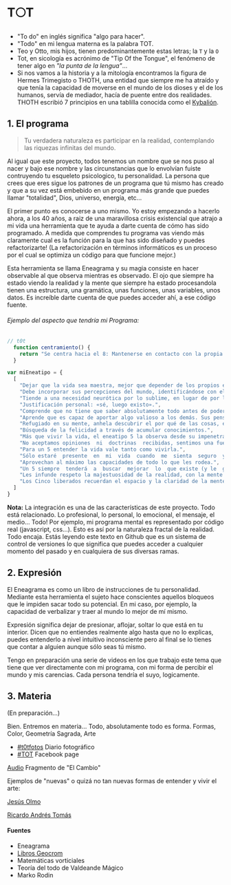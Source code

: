 # T:full_moon:T
- "To do" en inglés significa "algo para hacer".
- "Todo" en mi lengua materna es la palabra TOT.
- Teo y Otto, mis hijos, tienen predominantemente estas letras; la `T` y la `O`
- Tot, en sicología es acrónimo de "Tip Of the Tongue", el fenómeno de tener algo en *"la punta de la lengua"*...
- Si nos vamos a la historia y a la mitología encontramos la figura de Hermes Trimegisto o THOTH, una entidad que siempre me ha atraído y que tenía la capacidad de moverse en el mundo de los dioses y el de los humanos, servía de mediador, hacía de puente entre dos realidades. THOTH escribió 7 principios en una tablilla conocida como el [Kybalión](http://www.caminosalser.com/i674-el-kybalion-los-7-secretos/).

## 1. El programa

  > Tu verdadera  naturaleza es participar en la  realidad, contemplando las riquezas  infinitas del mundo.

Al igual que este proyecto, todos tenemos un nombre que se nos puso al nacer y bajo ese nombre y las circunstancias que lo envolvían fuiste contruyendo tu esqueleto psicologico, tu personalidad. La persona que crees que eres sigue los patrones de un programa que tú mismo has creado y que a su vez está embebido en un programa más grande que puedes llamar "totalidad", Dios, universo, energía, etc...

El primer punto es conocerse a uno mismo. Yo estoy empezando a hacerlo ahora, a los 40 años, a raiz de una maravillosa crisis existencial que atrajo a mi vida una herramienta que te ayuda a darte cuenta de cómo has sido programado. A medida que comprendes tu programa vas viendo más claramente cual es la función para la que has sido diseñado y puedes refactorizarte! (La refactorización en términos informáticos es un proceso por el cual se optimiza un código para que funcione mejor.)

Esta herramienta se llama Eneagrama y su magia consiste en hacer observable al que observa mientras es observado. El ojo que siempre ha estado viendo la realidad y la mente que siempre ha estado procesandola tienen una estructura, una gramática, unas funciones, unas variables, unos datos. Es increíble darte cuenta de que puedes acceder ahí, a ese código fuente.

###### Ejemplo del aspecto que tendría mi Programa:

```javascript
// t0t
  function centramiento() {
    return "Se centra hacia el 8: Mantenerse en contacto con la propia corporeidad y encauzar las energías hacia la acción."
  }

var miEneatipo = {
  [
    "Dejar que la vida sea maestra, mejor que depender de los propios esquemas mentales de referencia.",
    "Debe incorporar sus percepciones del mundo, identificándose con ellas en vez de observarlas tan sólo. No identificarse sólo con sus pensamientos, sino también con los objetos de los mismos.",
    "Tiende a una necesidad neurótica por lo sublime, en lugar de por lo que hay, y una pasión por el conocimiento hermético.",
    "Justificación personal: «sé, luego existo».",
    "Comprende que no tiene que saber absolutamente todo antes de poder actuar: se aprende más actuando, siendo capaz de resolver problemas en la medida que surjan.",
    "Aprende que es capaz de aportar algo valioso a los demás. Sus pensamientos adquieren expresión a través de la acción y el liderazgo. Muestra a los demás cómo hacer lo que sólo él sabe hacer. El valor práctico de sus ideas es incalculable.",
    "Refugiado en su mente, anhela descubrir el por qué de las cosas, entendiendo cómo funciona el mundo en general y cualquier cosa en particular. Siempre está investigando, haciendo preguntas y ahondando en diversos temas.",
    "Búsqueda de la felicidad a través de acumular conocimientos.",
    "Más que vivir la vida, el eneatipo 5 la observa desde su impenetrable refugio, protegiendo exageradamente la pureza de su mundo interno.",
    "No aceptamos opiniones  ni  doctrinas  recibidas, sentimos una fuerte necesidad de examinar por nosotros mismos la verdad de todas las suposiciones.",
    "Para un 5 entender la vida vale tanto como vivirla.",
    "Sólo estaré  presente  en  mi  vida  cuando  me  sienta  seguro  y  capaz  de enfrentar al mundo. Cuando  comprenda  y  domine  totalmente todo  lo  que  necesite  saber  en  la  vida;  entonces estaré presente.",
    "Aprovechan al máximo las capacidades de todo lo que les rodea.",
    "Un 5 siempre  tenderá  a  buscar  mejorar  lo  que existe (y le  gusta) para que se mantenga.",
    "Les infunde respeto la majestuosidad de la realidad, con la mente clara y confiando en el Universo. Einstein dijo una vez: «La única pregunta que vale la pena hacer es: "¿Es amigo el Universo"?». Los Cinco liberados tienen una respuesta a esa pregunta. Están embelesados por lo que ven, no asustados de muerte, y se convierten en verdaderos visionarios, capaces de producir cambios revolucionarios en su campo de actividad.",
    "Los Cinco liberados recuerdan el espacio y la claridad de la mente divina, lo que los budistas llaman Sunyata o «el vacío brillante», la silenciosa e ininterrumpida vastedad de la que surge todo, incluidos el conocimiento y la creatividad. Anhelan volver a experimentar el vacío porque en otro tiempo fue su hogar, como fue (según la perspectiva budista) el origen de todos y de todo lo que existe en el mundo. Pero es preciso entender bien ese anhelo por volver al vacío, porque no es el vacío del olvido, sino el «vacío» de un vaso de agua pura o el de un cielo azul perfecto: todo lo demás es posible gracias a su vacío."
  ]
}
```
**Nota:** La integración es una de las características de este proyecto. Todo está relacionado. Lo profesional, lo personal, lo emocional, el mensaje, el medio... Todo! Por ejemplo, mi programa mental es representado por código real (javascript, css...). Esto es así por la naturaleza fractal de la realidad. Todo encaja. Estás leyendo este texto en Github que es un sistema de control de versiones lo que significa que puedes acceder a cualquier momento del pasado y en cualquiera de sus diversas ramas.

## 2. Expresión
El Eneagrama es como un libro de instrucciones de tu personalidad. Mediante esta herramienta el sujeto hace conscientes aquellos bloqueos que le impiden sacar todo su potencial. En mi caso, por ejemplo, la capacidad de verbalizar y traer al mundo lo mejor de mí mismo.

Expresión significa dejar de presionar, aflojar, soltar lo que está en tu interior. Dicen que no entiendes realmente algo hasta que no lo explicas, puedes entenderlo a nivel intuitivo inconsciente pero al final se lo tienes que contar a alguien aunque sólo seas tú mismo.

Tengo en preparación una serie de videos en los que trabajo este tema que tiene que ver directamente con mi programa, con mi forma de percibir el mundo y mis carencias. Cada persona tendría el suyo, logicamente.

## 3. Materia
(En preparación...)

Bien. Entremos en materia... Todo, absolutamente todo es forma.
Formas, Color, Geometría Sagrada, Arte

- [#t0tfotos](http://www.tumblr.com/t0tfotos) Diario fotográfico
- [#TOT](https://www.facebook.com/T0T-156415467869146/) Facebook page

[Audio](http://www.ivoox.com/player_ek_1435142_2_1.html?data=kpmgl5aYdo6ZmKiakpaJd6KnlZKSmaiRdY6ZmKiakpKJe6ShkZKSmaiRitPVyNLS0NnTb8XZjKrZjajFscPd0JKSmaiRuJHojoqkpZKU&) Fragmento de "El Cambio"

Ejemplos de "nuevas" o quizá no tan nuevas formas de entender y vivir el arte:

[Jesús Olmo](jesusolmo.com)

[Ricardo Andrés Tomás](flowpiano.es)


#### Fuentes
- Eneagrama
- [Libros Geocrom](http://martapovo.es/sus-libros/)
- Matemáticas vorticiales
- Teoría del todo de Valdeande Mágico
- Marko Rodin
